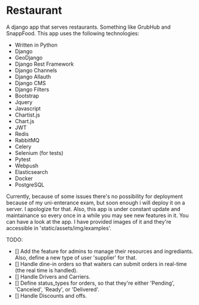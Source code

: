 # Restaurant

A django app that serves restaurants. Something like GrubHub and SnappFood.
This app uses the following technologies:
+ Written in Python
+ Django
+ GeoDjango
+ Django Rest Framework
+ Django Channels
+ Django Allauth
+ Django CMS
+ Django Filters
+ Bootstrap
+ Jquery
+ Javascript
+ Chartist.js
+ Chart.js
+ JWT
+ Redis
+ RabbitMQ
+ Celery
+ Selenium (for tests)
+ Pytest
+ Webpush
+ Elasticsearch
+ Docker
+ PostgreSQL

Currently, because of some issues there's no possibility for deployment because of my uni-enterance exam,
  but soon enough i will deploy it on a server. I apologize for that.
Also, this app is under constant update and maintainance so every once in a while you may see new features in it.
You can have a look at the app. I have provided images of it and they're accessible in 'static/assets/img/examples'.

TODO:
- [] Add the feature for admins to manage their resources and ingrediants. Also, define a new type of user 'supplier' for that.
- [] Handle dine-in orders so that waiters can submit orders in real-time (the real time is handled).
- [] Handle Drivers and Carriers.
- [] Define status_types for orders, so that they're either 'Pending', 'Canceled', 'Ready', or 'Delivered'.
- [] Handle Discounts and offs.
